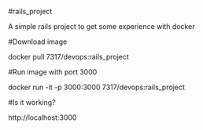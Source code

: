 #rails_project

A simple rails project to get some experience with docker


#Download image

docker pull 7317/devops:rails_project



#Run image with port 3000

docker run -it -p 3000:3000 7317/devops:rails_project



#Is it working?

http://localhost:3000
